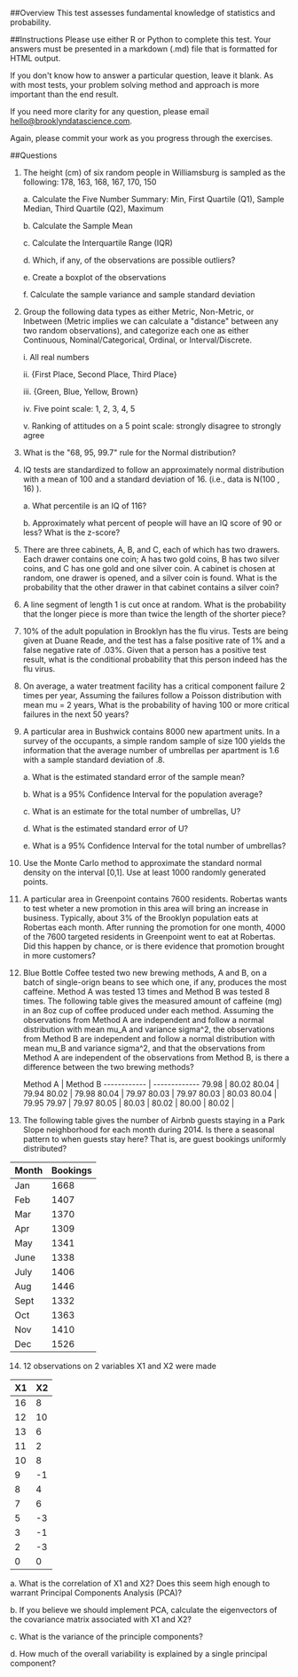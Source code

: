 ##Overview
This test assesses fundamental knowledge of statistics and probability. 

##Instructions
Please use either R or Python to complete this test. Your answers must be presented in a markdown (.md) file that is formatted for 
HTML output.

If you don't know how to answer a particular question, leave it blank. As with most tests, your problem solving method and approach is 
more important than the end result.

If you need more clarity for any question, please email hello@brooklyndatascience.com. 

Again, please commit your work as you progress through the exercises. 

##Questions

1. The height (cm) of six random people in Williamsburg is sampled as the following: 178, 163, 168, 167, 170, 150
	
	a. Calculate the Five Number Summary: Min, First Quartile (Q1), Sample Median, Third Quartile (Q2), Maximum
	
	b. Calculate the Sample Mean
	
	c. Calculate the Interquartile Range (IQR)
	
	d. Which, if any, of the observations are possible outliers?
	
	e. Create a boxplot of the observations
	
	f. Calculate the sample variance and sample standard deviation

2. Group the following data types as either Metric, Non-Metric, or Inbetween (Metric implies we can calculate a "distance" between any two random observations),
and categorize each one as either Continuous, Nominal/Categorical, Ordinal, or Interval/Discrete.
	
	i. All real numbers 
	
	ii. {First Place, Second Place, Third Place} 
	
	iii. {Green, Blue, Yellow, Brown} 
	
	iv. Five point scale: 1, 2, 3, 4, 5
	
	v. Ranking of attitudes on a 5 point scale: strongly disagree to strongly agree
	
3. What is the "68, 95, 99.7" rule for the Normal distribution?

4. IQ tests are standardized to follow an approximately normal distribution with a mean of 100 and a standard deviation of 16. (i.e., data is N(100 , 16) ). 
	
	a. What percentile is an IQ of 116?
	
	b. Approximately what percent of people will have an IQ score of 90 or less? What is the z-score?

5. There are three cabinets, A, B, and C, each of which has two drawers. Each drawer contains one coin; 
A has two gold coins, B has two silver coins, and C has one gold and one silver coin. A cabinet is chosen at random, 
one drawer is opened, and a silver coin is found. What is the probability that the other drawer in that cabinet contains a silver coin? 

6. A line segment of length 1 is cut once at random. What is the probability that the longer piece is more than twice 
the length of the shorter piece?

7. 10% of the adult population in Brooklyn has the flu virus. Tests are being given at Duane Reade, and the test has 
a false positive rate of 1% and a false negative rate of .03%. Given that a person has a positive test result, 
what is the conditional probability that this person indeed has the flu virus. 

8. On average, a water treatment facility has a critical component failure 2 times per year, Assuming the failures 
follow a Poisson distribution with mean mu = 2 years, What is the probability of having 100 or more critical failures in the next 50 years? 

9. A particular area in Bushwick contains 8000 new apartment units. In a survey of the occupants, 
a simple random sample of size 100 yields the information that the average number of umbrellas per apartment is 1.6 
with a sample standard deviation of .8. 
	
	a. What is the estimated standard error of the sample mean?
	
	b. What is a 95% Confidence Interval for the population average?
	
	c. What is an estimate for the total number of umbrellas, U? 
	
	d. What is the estimated standard error of U?
	
	e. What is a 95% Confidence Interval for the total number of umbrellas? 
	
10. Use the Monte Carlo method to approximate the standard normal density on the interval [0,1]. 
Use at least 1000 randomly generated points.

11. A particular area in Greenpoint contains 7600 residents. Robertas wants to test wheter a new promotion in this area 
will bring an increase in business. Typically, about 3% of the Brooklyn population eats at Robertas each month. 
After running the promotion for one month, 4000 of the 7600 targeted residents in Greenpoint went to eat at Robertas. 
Did this happen by chance, or is there evidence that promotion brought in more customers?

12. Blue Bottle Coffee tested two new brewing methods, A and B, on a batch of single-orign beans to see which one, if any, produces the most caffeine.
Method A was tested 13 times and Method B was tested 8 times. The following table gives the measured amount of caffeine (mg) 
in an 8oz cup of coffee produced under each method. Assuming the observations from Method A are independent and 
follow a normal distribution with mean mu_A and variance sigma^2, the observations from Method B are independent and 
follow a normal distribution with mean mu_B and variance sigma^2, and that the observations from Method A are 
independent of the observations from Method B, is there a difference between the two brewing methods?

	Method A | Method B
------------ | -------------
79.98 | 80.02
80.04 | 79.94
80.02 | 79.98 
80.04 | 79.97
80.03 | 79.97 
80.03 | 80.03
80.04 | 79.95 
79.97 | 79.97 
80.05 | 
80.03 | 
80.02 | 
80.00 | 
80.02 |


13. The following table gives the number of Airbnb guests staying in a Park Slope neighborhood for each month during 2014. 
Is there a seasonal pattern to when guests stay here? That is, are guest bookings uniformly distributed?

  Month | Bookings
------------ | -------------
Jan | 1668
Feb | 1407 
Mar | 1370 
Apr | 1309
May | 1341 
June | 1338
July | 1406 
Aug | 1446 
Sept | 1332
Oct | 1363
Nov | 1410 
Dec | 1526

14. 12 observations on 2 variables X1 and X2 were made

  X1 | X2
------------ | -------------
16 | 8
12 | 10
13 | 6
11 | 2
10 | 8
9 | -1
8 | 4
7 | 6
5 | -3
3 | -1
2 | -3
0 | 0
	
  a. What is the correlation of X1 and X2? Does this seem high enough to warrant Principal Components Analysis (PCA)?
  
  b. If you believe we should implement PCA, calculate the eigenvectors of the covariance matrix associated with X1 and X2?
  	
  c. What is the variance of the principle components?
  	
  d. How much of the overall variability is explained by a single principal component?
